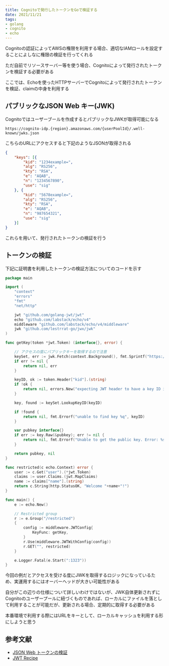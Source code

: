 ```yaml
---
title: Cognitoで発行したトークンをGoで検証する
date: 2021/11/21
tags:
- golang
- cognito
- echo
---
```


Cognitoの認証によってAWSの権限を利用する場合、適切なIAMロールを設定することによしなに権限の検証を行ってくれる

ただ自前でリソースサーバー等を使う場合、Cognitoによって発行されたトークンを検証する必要がある

ここでは、Echoを使ったHTTPサーバーでCognitoによって発行されたトークンを検証、claimの中身を利用する

## パブリックなJSON Web キー(JWK)

Cognitoではユーザーブールを作成するとパブリックなJWKが取得可能になる

`https://cognito-idp.{region}.amazonaws.com/{userPoolId}/.well-known/jwks.json`

こちらのURLにアクセスすると下記のようなJSONが取得される

```json
{
	"keys": [{
		"kid": "1234example=",
		"alg": "RS256",
		"kty": "RSA",
		"e": "AQAB",
		"n": "1234567890",
		"use": "sig"
	}, {
		"kid": "5678example=",
		"alg": "RS256",
		"kty": "RSA",
		"e": "AQAB",
		"n": "987654321",
		"use": "sig"
	}]
}
```

これらを用いて、発行されたトークンの検証を行う

## トークンの検証

下記に証明書を利用したトークンの検証方法についてのコードを示す

```go
package main

import (
	"context"
	"errors"
	"fmt"
	"net/http"

	jwt "github.com/golang-jwt/jwt"
	echo "github.com/labstack/echo/v4"
	middleware "github.com/labstack/echo/v4/middleware"
	jwk "github.com/lestrrat-go/jwx/jwk"
)

func getKey(token *jwt.Token) (interface{}, error) {

	// アクセスの度にパブリックキーを取得するので注意
	keySet, err := jwk.Fetch(context.Background(), fmt.Sprintf("https://cognito-idp.%s.amazonaws.com/%s/.well-known/jwks.json", region, userPoolID))
	if err != nil {
		return nil, err
	}

	keyID, ok := token.Header["kid"].(string)
	if !ok {
		return nil, errors.New("expecting JWT header to have a key ID in the kid field")
	}

	key, found := keySet.LookupKeyID(keyID)

	if !found {
		return nil, fmt.Errorf("unable to find key %q", keyID)
	}

	var pubkey interface{}
	if err := key.Raw(&pubkey); err != nil {
		return nil, fmt.Errorf("Unable to get the public key. Error: %s", err.Error())
	}

	return pubkey, nil
}

func restricted(c echo.Context) error {
	user := c.Get("user").(*jwt.Token)
	claims := user.Claims.(jwt.MapClaims)
	name := claims["name"].(string)
	return c.String(http.StatusOK, "Welcome "+name+"!")
}

func main() {
	e := echo.New()

	// Restricted group
	r := e.Group("/restricted")
	{
		config := middleware.JWTConfig{
			KeyFunc: getKey,
		}
		r.Use(middleware.JWTWithConfig(config))
		r.GET("", restricted)
	}

	e.Logger.Fatal(e.Start(":1323"))
}
```

今回の例だとアクセスを受ける度にJWKを取得するロジックになっているため、実運用するにはオーバーヘッドが大きい可能性がある

自分がこの辺りの仕様について詳しいわけではないが、JWK自体更新されずにCognitoのユーザープールに紐づくものであれば、ローカルにファイルを落として利用することが可能だが、更新される場合、定期的に取得する必要がある

本番環境で利用する際にはURLをキーとして、ローカルキャッシュを利用する形にしようと思う

## 参考文献
* [JSON Web トークンの検証](https://docs.aws.amazon.com/ja_jp/cognito/latest/developerguide/amazon-cognito-user-pools-using-tokens-verifying-a-jwt.html)
* [JWT Recipe](https://echo.labstack.com/cookbook/jwt/)
